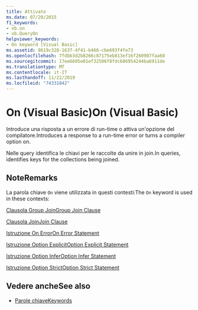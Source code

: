 ```yaml
---
title: Attivato
ms.date: 07/20/2015
f1_keywords:
- vb.on
- vb.QueryOn
helpviewer_keywords:
- On keyword [Visual Basic]
ms.assetid: 8619c328-1637-4f41-b466-cbe693f4fe73
ms.openlocfilehash: 7fdbb3d2b8266c87175eb813ef16f260907faa68
ms.sourcegitcommit: 17ee6605e01ef32506f8fdc686954244ba6911de
ms.translationtype: MT
ms.contentlocale: it-IT
ms.lasthandoff: 11/22/2019
ms.locfileid: "74331842"
---
```

# <a name="on-visual-basic"></a><span data-ttu-id="c0d93-102">On (Visual Basic)</span><span class="sxs-lookup"><span data-stu-id="c0d93-102">On (Visual Basic)</span></span>
<span data-ttu-id="c0d93-103">Introduce una risposta a un errore di run-time o attiva un'opzione del compilatore.</span><span class="sxs-lookup"><span data-stu-id="c0d93-103">Introduces a response to a run-time error or turns a compiler option on.</span></span>  
  
 <span data-ttu-id="c0d93-104">Nelle query identifica le chiavi per le raccolte da unire in join.</span><span class="sxs-lookup"><span data-stu-id="c0d93-104">In queries, identifies keys for the collections being joined.</span></span>  
  
## <a name="remarks"></a><span data-ttu-id="c0d93-105">Note</span><span class="sxs-lookup"><span data-stu-id="c0d93-105">Remarks</span></span>  
 <span data-ttu-id="c0d93-106">La parola chiave `On` viene utilizzata in questi contesti:</span><span class="sxs-lookup"><span data-stu-id="c0d93-106">The `On` keyword is used in these contexts:</span></span>  
  
 [<span data-ttu-id="c0d93-107">Clausola Group Join</span><span class="sxs-lookup"><span data-stu-id="c0d93-107">Group Join Clause</span></span>](../../visual-basic/language-reference/queries/group-join-clause.md)  
  
 [<span data-ttu-id="c0d93-108">Clausola Join</span><span class="sxs-lookup"><span data-stu-id="c0d93-108">Join Clause</span></span>](../../visual-basic/language-reference/queries/join-clause.md)  
  
 [<span data-ttu-id="c0d93-109">Istruzione On Error</span><span class="sxs-lookup"><span data-stu-id="c0d93-109">On Error Statement</span></span>](../../visual-basic/language-reference/statements/on-error-statement.md)  
  
 [<span data-ttu-id="c0d93-110">Istruzione Option Explicit</span><span class="sxs-lookup"><span data-stu-id="c0d93-110">Option Explicit Statement</span></span>](../../visual-basic/language-reference/statements/option-explicit-statement.md)  
  
 [<span data-ttu-id="c0d93-111">Istruzione Option Infer</span><span class="sxs-lookup"><span data-stu-id="c0d93-111">Option Infer Statement</span></span>](../../visual-basic/language-reference/statements/option-infer-statement.md)  
  
 [<span data-ttu-id="c0d93-112">Istruzione Option Strict</span><span class="sxs-lookup"><span data-stu-id="c0d93-112">Option Strict Statement</span></span>](../../visual-basic/language-reference/statements/option-strict-statement.md)  
  
## <a name="see-also"></a><span data-ttu-id="c0d93-113">Vedere anche</span><span class="sxs-lookup"><span data-stu-id="c0d93-113">See also</span></span>

- [<span data-ttu-id="c0d93-114">Parole chiave</span><span class="sxs-lookup"><span data-stu-id="c0d93-114">Keywords</span></span>](../../visual-basic/language-reference/keywords/index.md)
